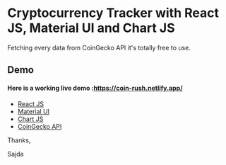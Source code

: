 # Cryptocurrency Tracker with React JS, Material UI and Chart JS

Fetching every data from  CoinGecko API it's totally free to use.

## Demo
#### Here is a working live demo :https://coin-rush.netlify.app/


- [React JS](https://reactjs.org/)
- [Material UI](https://v4.mui.com/)
- [Chart JS](https://reactchartjs.github.io/react-chartjs-2/#/)
- [CoinGecko API](https://www.coingecko.com/)


Thanks,


Sajda
